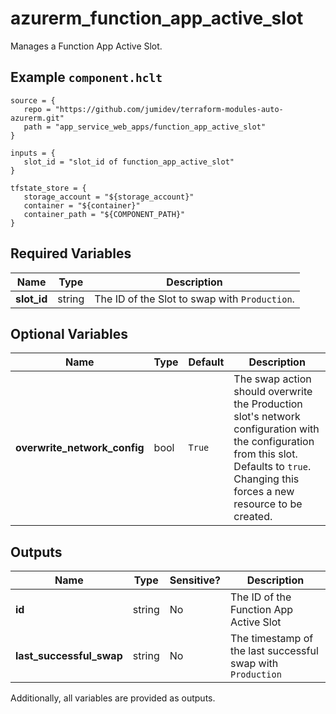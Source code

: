 # azurerm_function_app_active_slot

Manages a Function App Active Slot.

## Example `component.hclt`

```hcl
source = {
   repo = "https://github.com/jumidev/terraform-modules-auto-azurerm.git" 
   path = "app_service_web_apps/function_app_active_slot" 
}

inputs = {
   slot_id = "slot_id of function_app_active_slot" 
}

tfstate_store = {
   storage_account = "${storage_account}" 
   container = "${container}" 
   container_path = "${COMPONENT_PATH}" 
}

```

## Required Variables

| Name | Type |  Description |
| ---- | --------- |  ----------- |
| **slot_id** | string |  The ID of the Slot to swap with `Production`. | 

## Optional Variables

| Name | Type |  Default  |  Description |
| ---- | --------- |  ----------- | ----------- |
| **overwrite_network_config** | bool |  `True`  |  The swap action should overwrite the Production slot's network configuration with the configuration from this slot. Defaults to `true`. Changing this forces a new resource to be created. | 



## Outputs

| Name | Type | Sensitive? | Description |
| ---- | ---- | --------- | --------- |
| **id** | string | No  | The ID of the Function App Active Slot | 
| **last_successful_swap** | string | No  | The timestamp of the last successful swap with `Production` | 

Additionally, all variables are provided as outputs.
